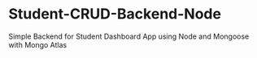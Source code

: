 ﻿# Student-CRUD-Backend-Node

Simple Backend for Student Dashboard App using Node and Mongoose with Mongo Atlas

